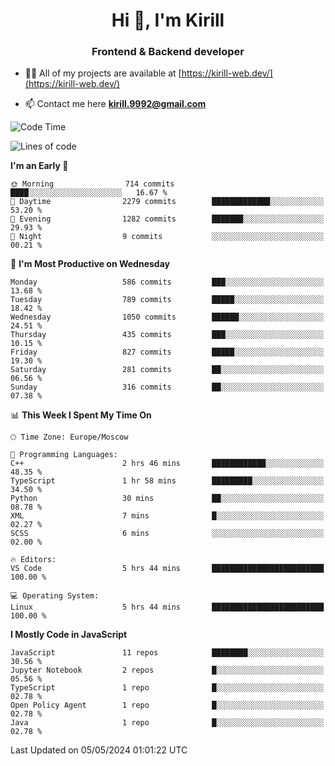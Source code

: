 <h1 align="center">Hi 👋, I'm Kirill</h1>
<h3 align="center">Frontend & Backend developer</h3>

- 👨‍💻 All of my projects are available at [https://kirill-web.dev/](https://kirill-web.dev/)

- 📫 Contact me here **kirill.9992@gmail.com**











<!--START_SECTION:waka-->
![Code Time](http://img.shields.io/badge/Code%20Time-1%2C771%20hrs%201%20min-blue)

![Lines of code](https://img.shields.io/badge/From%20Hello%20World%20I%27ve%20Written-4.5%20million%20lines%20of%20code-blue)

**I'm an Early 🐤** 

```text
🌞 Morning                714 commits         ████░░░░░░░░░░░░░░░░░░░░░   16.67 % 
🌆 Daytime                2279 commits        █████████████░░░░░░░░░░░░   53.20 % 
🌃 Evening                1282 commits        ███████░░░░░░░░░░░░░░░░░░   29.93 % 
🌙 Night                  9 commits           ░░░░░░░░░░░░░░░░░░░░░░░░░   00.21 % 
```
📅 **I'm Most Productive on Wednesday** 

```text
Monday                   586 commits         ███░░░░░░░░░░░░░░░░░░░░░░   13.68 % 
Tuesday                  789 commits         █████░░░░░░░░░░░░░░░░░░░░   18.42 % 
Wednesday                1050 commits        ██████░░░░░░░░░░░░░░░░░░░   24.51 % 
Thursday                 435 commits         ███░░░░░░░░░░░░░░░░░░░░░░   10.15 % 
Friday                   827 commits         █████░░░░░░░░░░░░░░░░░░░░   19.30 % 
Saturday                 281 commits         ██░░░░░░░░░░░░░░░░░░░░░░░   06.56 % 
Sunday                   316 commits         ██░░░░░░░░░░░░░░░░░░░░░░░   07.38 % 
```


📊 **This Week I Spent My Time On** 

```text
🕑︎ Time Zone: Europe/Moscow

💬 Programming Languages: 
C++                      2 hrs 46 mins       ████████████░░░░░░░░░░░░░   48.35 % 
TypeScript               1 hr 58 mins        █████████░░░░░░░░░░░░░░░░   34.50 % 
Python                   30 mins             ██░░░░░░░░░░░░░░░░░░░░░░░   08.78 % 
XML                      7 mins              █░░░░░░░░░░░░░░░░░░░░░░░░   02.27 % 
SCSS                     6 mins              ░░░░░░░░░░░░░░░░░░░░░░░░░   02.00 % 

🔥 Editors: 
VS Code                  5 hrs 44 mins       █████████████████████████   100.00 % 

💻 Operating System: 
Linux                    5 hrs 44 mins       █████████████████████████   100.00 % 
```

**I Mostly Code in JavaScript** 

```text
JavaScript               11 repos            ████████░░░░░░░░░░░░░░░░░   30.56 % 
Jupyter Notebook         2 repos             █░░░░░░░░░░░░░░░░░░░░░░░░   05.56 % 
TypeScript               1 repo              █░░░░░░░░░░░░░░░░░░░░░░░░   02.78 % 
Open Policy Agent        1 repo              █░░░░░░░░░░░░░░░░░░░░░░░░   02.78 % 
Java                     1 repo              █░░░░░░░░░░░░░░░░░░░░░░░░   02.78 % 
```




 Last Updated on 05/05/2024 01:01:22 UTC
<!--END_SECTION:waka-->
